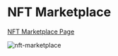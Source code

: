 # NFT Marketplace
[NFT Marketplace Page](https://sashanebo.github.io/nft-marketplace/)

![nft-marketplace](https://github.com/SashaNebo/portfolio/assets/118817047/be7bc1ba-d710-41ab-9c1c-09eb45684fb6)
